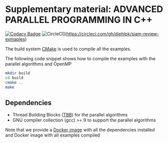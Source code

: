 # Supplementary material: ADVANCED PARALLEL PROGRAMMING IN C++

[![Codacy Badge](https://app.codacy.com/project/badge/Grade/1c51042683ed4bcdb06cea617118e7be)](https://www.codacy.com/gh/diehlpk/SIAM-Review-examples/dashboard?utm_source=github.com&amp;utm_medium=referral&amp;utm_content=diehlpk/SIAM-Review-examples&amp;utm_campaign=Badge_Grade) ![CircleCI](https://circleci.com/gh/diehlpk/siam-review-examples.svg?style=shield)](https://circleci.com/gh/diehlpk/siam-review-exmaples)

The build system [CMake](https://cmake.org/) is used to compile all the examples. 

The following code snippet shows how to compile the examples with the parallel algorithms and OpenMP

```bash
mkdir build
cd build
cmake ..
make
```

## Dependencies

* Thread Building Blocks ([TBB](https://github.com/oneapi-src/oneTBB)) for the parallel algorithms
* GNU compiler collection (gcc) >= 9 to support the parallel algorithms

Note that we provide a [Docker image](https://hub.docker.com/repository/registry-1.docker.io/diehlpk/siam-review-base/tags?page=1&ordering=last_updated) with all the dependencies installed and Docker image with all examples compiled 

